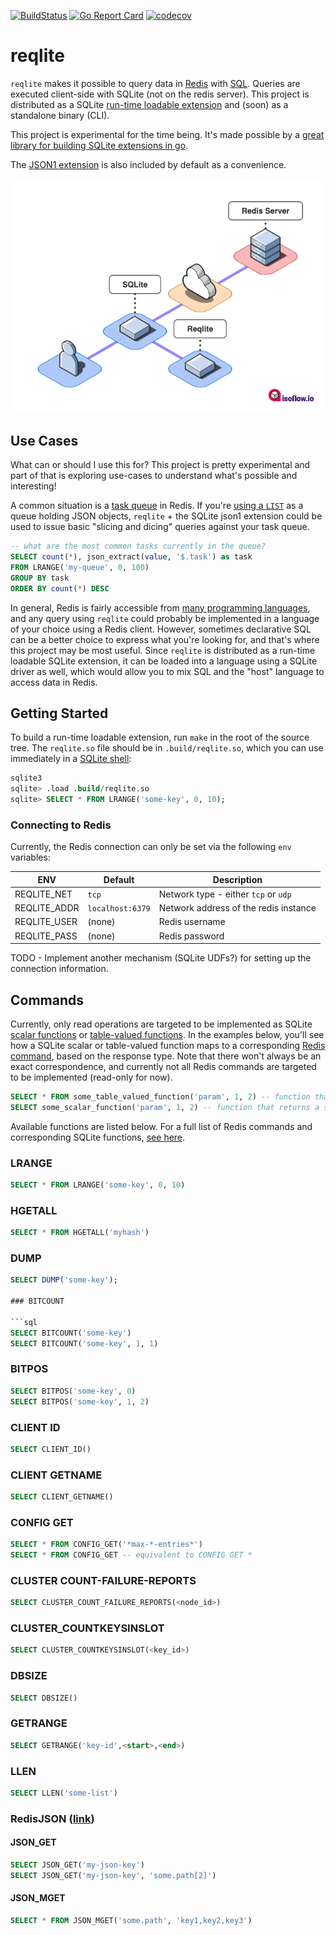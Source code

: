 [![BuildStatus](https://github.com/augmentable-dev/reqlite/workflows/tests/badge.svg)](https://github.com/augmentable-dev/reqlite/actions?workflow=tests)
[![Go Report Card](https://goreportcard.com/badge/github.com/augmentable-dev/reqlite)](https://goreportcard.com/report/github.com/augmentable-dev/reqlite)
[![codecov](https://codecov.io/gh/augmentable-dev/reqlite/branch/main/graph/badge.svg?token=X4QW63N9ZN)](https://codecov.io/gh/augmentable-dev/reqlite)
# reqlite

`reqlite` makes it possible to query data in [Redis](https://redis.io/) with [SQL](https://sqlite.org/lang.html).
Queries are executed client-side with SQLite (not on the redis server).
This project is distributed as a SQLite [run-time loadable extension](https://www.sqlite.org/loadext.html) and (soon) as a standalone binary (CLI).

This project is experimental for the time being.
It's made possible by a [great library for building SQLite extensions in go](https://github.com/riyaz-ali/sqlite).

The [JSON1 extension](https://www.sqlite.org/json1.html) is also included by default as a convenience.

<p align="center">
    <img src="./diagram.png?raw=true">
</p>

## Use Cases

What can or should I use this for?
This project is pretty experimental and part of that is exploring use-cases to understand what's possible and interesting!

A common situation is a [task queue](https://redislabs.com/ebook/part-2-core-concepts/chapter-6-application-components-in-redis/6-4-task-queues/) in Redis.
If you're [using a `LIST`](https://redislabs.com/ebook/part-2-core-concepts/chapter-6-application-components-in-redis/6-4-task-queues/6-4-1-first-in-first-out-queues/) as a queue holding JSON objects, `reqlite` + the SQLite json1 extension could be used to issue basic "slicing and dicing" queries against your task queue.

```sql
-- what are the most common tasks currently in the queue?
SELECT count(*), json_extract(value, '$.task') as task
FROM LRANGE('my-queue', 0, 100)
GROUP BY task
ORDER BY count(*) DESC
```

In general, Redis is fairly accessible from [many programming languages](https://redis.io/clients), and any query using `reqlite` could probably be implemented in a language of your choice using a Redis client.
However, sometimes declarative SQL can be a better choice to express what you're looking for, and that's where this project may be most useful.
Since `reqlite` is distributed as a run-time loadable SQLite extension, it can be loaded into a language using a SQLite driver as well, which would allow you to mix SQL and the "host" language to access data in Redis.

## Getting Started

To build a run-time loadable extension, run `make` in the root of the source tree.
The `reqlite.so` file should be in `.build/reqlite.so`, which you can use immediately in a [SQLite shell](https://sqlite.org/cli.html):

```sql
sqlite3
sqlite> .load .build/reqlite.so
sqlite> SELECT * FROM LRANGE('some-key', 0, 10);
```

### Connecting to Redis

Currently, the Redis connection can only be set via the following `env` variables:

| ENV          | Default          | Description                           |
|--------------|------------------|---------------------------------------|
| REQLITE_NET  | `tcp`            | Network type - either `tcp` or `udp`  |
| REQLITE_ADDR | `localhost:6379` | Network address of the redis instance |
| REQLITE_USER | (none)           | Redis username                        |
| REQLITE_PASS | (none)           | Redis password                        |

TODO - Implement another mechanism (SQLite UDFs?) for setting up the connection information.

## Commands

Currently, only read operations are targeted to be implemented as SQLite [scalar functions](https://www.sqlite.org/appfunc.html) or [table-valued functions](https://www.sqlite.org/vtab.html#tabfunc2).
In the examples below, you'll see how a SQLite scalar or table-valued function maps to a corresponding [Redis command](https://redis.io/commands), based on the response type.
Note that there won't always be an exact correspondence, and currently not all Redis commands are targeted to be implemented (read-only for now).

```sql
SELECT * FROM some_table_valued_function('param', 1, 2) -- function that returns a table
SELECT some_scalar_function('param', 1, 2) -- function that returns a scalar value
```

Available functions are listed below.
For a full list of Redis commands and corresponding SQLite functions, [see here](https://github.com/augmentable-dev/reqlite/tree/main/commands.md).

### LRANGE

```sql
SELECT * FROM LRANGE('some-key', 0, 10)
```

### HGETALL

```sql
SELECT * FROM HGETALL('myhash')
```

### DUMP

```sql
SELECT DUMP('some-key');

### BITCOUNT

```sql
SELECT BITCOUNT('some-key')
SELECT BITCOUNT('some-key', 1, 1)
```

### BITPOS

```sql
SELECT BITPOS('some-key', 0)
SELECT BITPOS('some-key', 1, 2)
```

### CLIENT ID

```sql
SELECT CLIENT_ID()
```

### CLIENT GETNAME

```sql
SELECT CLIENT_GETNAME()
```

### CONFIG GET

```sql
SELECT * FROM CONFIG_GET('*max-*-entries*')
SELECT * FROM CONFIG_GET -- equivalent to CONFIG GET *
```

### CLUSTER COUNT-FAILURE-REPORTS

```sql
SELECT CLUSTER_COUNT_FAILURE_REPORTS(<node_id>)
```

### CLUSTER_COUNTKEYSINSLOT

```sql
SELECT CLUSTER_COUNTKEYSINSLOT(<key_id>)
```

### DBSIZE

```sql
SELECT DBSIZE()
```

### GETRANGE

```sql
SELECT GETRANGE('key-id',<start>,<end>)
```

### LLEN

```sql
SELECT LLEN('some-list')
```

### RedisJSON ([link](https://oss.redislabs.com/redisjson/))

#### JSON_GET

```sql
SELECT JSON_GET('my-json-key')
SELECT JSON_GET('my-json-key', 'some.path[2]')
```

#### JSON_MGET

```sql
SELECT * FROM JSON_MGET('some.path', 'key1,key2,key3')
```
